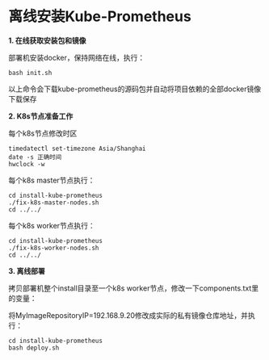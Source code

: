 # 离线安装Kube-Prometheus

**1. 在线获取安装包和镜像**

部署机安装docker，保持网络在线，执行：
```
bash init.sh
```
以上命令会下载kube-prometheus的源码包并自动将项目依赖的全部docker镜像下载保存

**2. K8s节点准备工作**

每个k8s节点修改时区
```
timedatectl set-timezone Asia/Shanghai
date -s 正确时间
hwclock -w
```

每个k8s master节点执行：
```
cd install-kube-prometheus
./fix-k8s-master-nodes.sh
cd ../../
```

每个k8s worker节点执行：
```
cd install-kube-prometheus
./fix-k8s-worker-nodes.sh
cd ../../
```

**3. 离线部署**

拷贝部署机整个install目录至一个k8s worker节点，修改一下components.txt里的变量：

将MyImageRepositoryIP=192.168.9.20修改成实际的私有镜像仓库地址，并执行：
```
cd install-kube-prometheus
bash deploy.sh
```
